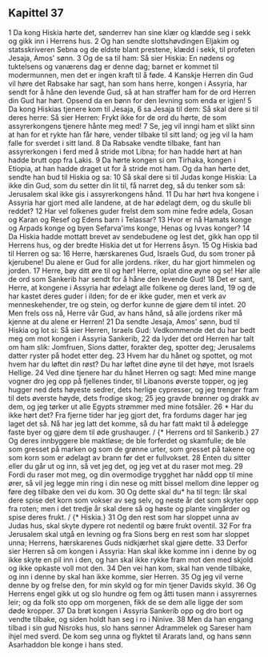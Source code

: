 ## Kapittel 37

1 Da kong Hiskia hørte det, sønderrev han sine klær og klædde seg i sekk og gikk inn i Herrens hus.
2 Og han sendte slottshøvdingen Eljakim og statsskriveren Sebna og de eldste blant prestene, klædd i sekk, til profeten Jesaja, Amos' sønn.
3 Og de sa til ham: Så sier Hiskia: En nødens og tuktelsens og vanærens dag er denne dag; barnet er kommet til modermunnen, men det er ingen kraft til å føde.
4 Kanskje Herren din Gud vil høre det Rabsake har sagt, han som hans herre, kongen i Assyria, har sendt for å håne den levende Gud, så at han straffer ham for de ord Herren din Gud har hørt. Opsend da en bønn for den levning som enda er igjen!
5 Da kong Hiskias tjenere kom til Jesaja,
6 sa Jesaja til dem: Så skal dere si til deres herre: Så sier Herren: Frykt ikke for de ord du hørte, de som assyrerkongens tjenere hånte meg med!
7 Se, jeg vil inngi ham et slikt sinn at han for et rykte han får høre, vender tilbake til sitt land; og jeg vil la ham falle for sverdet i sitt land.
8 Da Rabsake vendte tilbake, fant han assyrerkongen i ferd med å stride mot Libna; for han hadde hørt at han hadde brutt opp fra Lakis.
9 Da hørte kongen si om Tirhaka, kongen i Etiopia, at han hadde draget ut for å stride mot ham. Og da han hørte det, sendte han bud til Hiskia og sa:
10 Så skal dere si til Judas konge Hiskia: La ikke din Gud, som du setter din lit til, få narret deg, så du tenker som så: Jerusalem skal ikke gis i assyrerkongens hånd.
11 Du har hørt hva kongene i Assyria har gjort med alle landene, at de har ødelagt dem, og du skulle bli reddet?
12 Har vel folkenes guder frelst dem som mine fedre ødela, Gosan og Karan og Resef og Edens barn i Telassar?
13 Hvor er nå Hamats konge og Arpads konge og byen Sefarva'ims konge, Henas og Ivvas konger?
14 Da Hiskia hadde mottatt brevet av sendebudene og lest det, gikk han opp til Herrens hus, og der bredte Hiskia det ut for Herrens åsyn.
15 Og Hiskia bad til Herren og sa:
16 Herre, hærskarenes Gud, Israels Gud, du som troner på kjerubene! Du alene er Gud for alle jordens. riker, du har gjort himmelen og jorden.
17 Herre, bøy ditt øre til og hør! Herre, oplat dine øyne og se! Hør alle de ord som Sankerib har sendt for å håne den levende Gud!
18 Det er sant, Herre, at kongene i Assyria har ødelagt alle folkene og deres land,
19 og de har kastet deres guder i ilden; for de er ikke guder, men et verk av menneskehender, tre og stein, og derfor kunne de gjøre dem til intet.
20 Men frels oss nå, Herre vår Gud, av hans hånd, så alle jordens riker må kjenne at du alene er Herren!
21 Da sendte Jesaja, Amos' sønn, bud til Hiskia og lot si: Så sier Herren, Israels Gud: Vedkommende det du har bedt meg om mot kongen i Assyria Sankerib,
22 da lyder det ord Herren har talt om ham slik: Jomfruen, Sions datter, forakter deg, spotter deg; Jerusalems datter ryster på hodet etter deg.
23 Hvem har du hånet og spottet, og mot hvem har du løftet din røst? Du har løftet dine øyne til det høye, mot Israels Hellige.
24 Ved dine tjenere har du hånet Herren og sagt: Med mine mange vogner dro jeg opp på fjellenes tinder, til Libanons øverste topper, og jeg hugger ned dets høyeste sedrer, dets herlige cypresser, og jeg trenger fram til dets øverste høyde, dets frodige skog;
25 jeg gravde brønner og drakk av dem, og jeg tørker ut alle Egypts strømmer med mine fotsåler.
26 * Har du ikke hørt det? Fra fjerne tider har jeg gjort det, fra fordums dager har jeg laget det så. Nå har jeg latt det komme, så du har fatt makt til å ødelegge faste byer og gjøre dem til øde grushauger. / {* Herrens ord til Sankerib.}
27 Og deres innbyggere ble maktløse; de ble forferdet og skamfulle; de ble som gresset på marken og som de grønne urter, som gresset på takene og som korn som er ødelagt av brann før det er fullvokset.
28 Enten du sitter eller du går ut og inn, så vet jeg det, og jeg vet at du raser mot meg.
29 Fordi du raser mot meg, og din overmodige trygghet har nådd opp til mine ører, så vil jeg legge min ring i din nese og mitt bissel mellom dine lepper og føre deg tilbake den vei du kom.
30 Og dette skal du* ha til tegn: Iår skal dere spise det korn som vokser av seg selv, og neste år det som skyter opp fra roten; men i det tredje år skal dere så og høste og plante vingårder og spise deres frukt. / {* Hiskia.}
31 Og den rest som har sloppet unna av Judas hus, skal skyte dypere rot nedentil og bære frukt oventil.
32 For fra Jerusalem skal utgå en levning og fra Sions berg en rest som har sloppet unna; Herrens, hærskarenes Guds nidkjærhet skal gjøre dette.
33 Derfor sier Herren så om kongen i Assyria: Han skal ikke komme inn i denne by og ikke skyte en pil inn i den, og han skal ikke rykke fram mot den med skjold og ikke opkaste voll mot den.
34 Den vei han kom, skal han vende tilbake, og inn i denne by skal han ikke komme, sier Herren.
35 Og jeg vil verne denne by og frelse den, for min skyld og for min tjener Davids skyld.
36 Og Herrens engel gikk ut og slo hundre og fem og åtti tusen mann i assyrernes leir; og da folk sto opp om morgenen, fikk de se dem alle ligge der som døde kropper.
37 Da brøt kongen i Assyria Sankerib opp og dro bort og vendte tilbake, og siden holdt han seg i ro i Ninive.
38 Men da han engang tilbad i sin gud Nisroks hus, slo hans sønner Adrammelek og Sareser ham ihjel med sverd. De kom seg unna og flyktet til Ararats land, og hans sønn Asarhaddon ble konge i hans sted.
